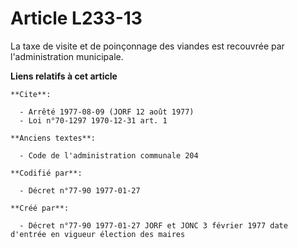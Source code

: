 # Article L233-13

La taxe de visite et de poinçonnage des viandes est recouvrée par l'administration municipale.

**Liens relatifs à cet article**

	**Cite**:

	  - Arrêté 1977-08-09 (JORF 12 août 1977)
	  - Loi n°70-1297 1970-12-31 art. 1

	**Anciens textes**:

	  - Code de l'administration communale 204

	**Codifié par**:

	  - Décret n°77-90 1977-01-27

	**Créé par**:

	  - Décret n°77-90 1977-01-27 JORF et JONC 3 février 1977 date d'entrée en vigueur élection des maires
